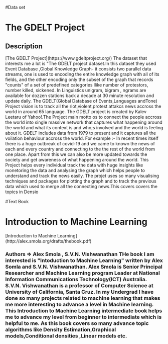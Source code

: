 #Data set
<h1>The GDELT Project</h1>
<h2>Description</h2>
[The GDELT Project](https://www.gdeltproject.org/)
The dataset that interests me a lot is "The GDELT project dataset.In this dataset they used Event Database ,Global Knowledge Graph- it consists two parallel data streams, one is used to encoding the entire knowledge graph with all of its fields,
and the other encoding only the subset of the graph that records "counts" of a set of predefined categories llike number of protestors, number killed, sickened.
In Linguistics unigram, bigram , ngrams are available for dozzen stations back a decade at 30 minute resolution and update daily.   
The GDELT(Global Database of Events,Languages andTone) Project vision is to track all the riot,violent,protest attakcs news accross the world in around 65 language.
The GDELT project is created by Kalev Leetaru of Yahoo!.The Project main motto os to connect the people accross the world into single massive network that captures what happening around the world and what its context is and who;s involved and the world is feeling about it.
GDELT includes data from 1979 to present and it captures all the voilation behaviour accross the world.
For example :- In recent times itself there is a huge outbreak of covid-19 and we came to known the news of each and every country and connecting to the the rest of the world from one place.
Apart from this we can also be more updated towards the society and get awareness of what happening around the world. 
This Project helps every individual track the data with huge insights like monetoring the data and analysing the graph which helps people to understand and track the news easily.
The projet uses so many visualising techniques and packages for plotting the graph and to track the previous data which used to merge all the connecting news.This covers covers the topics in Densio






#Text Book
<h1>Introduction to Machine Learning</h1>
[Introduction to Machine Learning](http://alex.smola.org/drafts/thebook.pdf)
<h3>Authors => Alex Smola , S.V.N. Vishwanathan
THe book I am interested is "Intoduction to Machine Learning" written by Alex Somla and S.V.N. Vishwanathan.
Alex Smola is Senior Principal Researcher and Machine Learning program Leader at National Information Communications Technology(ICT) Australia.
S.V.N. Vishwanathan is a professor of Computer Science at University of California, Santa Cruz.
In my Undergrad I have done so many projects related to machine learning that makes me more interesting to advance a level in Machine learning.
This Introduction to Machine Learning intermediate book helps me to advance my level from beginner to intermediate which is helpful to me.
As this book covers so many advance topic algorithms like Density Estimation,Graphical models,Conditional densities ,Linear models etc. 
